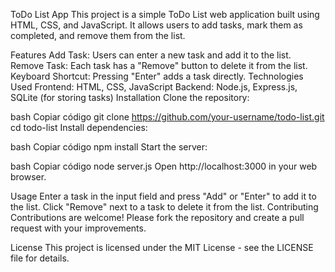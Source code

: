 ToDo List App
This project is a simple ToDo List web application built using HTML, CSS, and JavaScript. It allows users to add tasks, mark them as completed, and remove them from the list.

Features
Add Task: Users can enter a new task and add it to the list.
Remove Task: Each task has a "Remove" button to delete it from the list.
Keyboard Shortcut: Pressing "Enter" adds a task directly.
Technologies Used
Frontend: HTML, CSS, JavaScript
Backend: Node.js, Express.js, SQLite (for storing tasks)
Installation
Clone the repository:

bash
Copiar código
git clone https://github.com/your-username/todo-list.git
cd todo-list
Install dependencies:

bash
Copiar código
npm install
Start the server:

bash
Copiar código
node server.js
Open http://localhost:3000 in your web browser.

Usage
Enter a task in the input field and press "Add" or "Enter" to add it to the list.
Click "Remove" next to a task to delete it from the list.
Contributing
Contributions are welcome! Please fork the repository and create a pull request with your improvements.

License
This project is licensed under the MIT License - see the LICENSE file for details.
